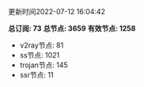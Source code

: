 更新时间2022-07-12 16:04:42

**总订阅: 73**
**总节点: 3659**
**有效节点: 1258**
- v2ray节点: 81
- ss节点: 1021
- trojan节点: 145
- ssr节点: 11
